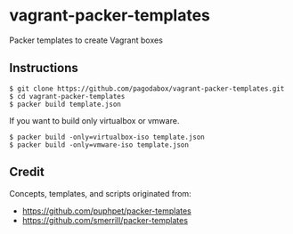 # vagrant-packer-templates

Packer templates to create Vagrant boxes

## Instructions

    $ git clone https://github.com/pagodabox/vagrant-packer-templates.git
    $ cd vagrant-packer-templates
    $ packer build template.json

If you want to build only virtualbox or vmware.

    $ packer build -only=virtualbox-iso template.json
    $ packer build -only=vmware-iso template.json

## Credit

Concepts, templates, and scripts originated from:

- https://github.com/puphpet/packer-templates
- https://github.com/smerrill/packer-templates
